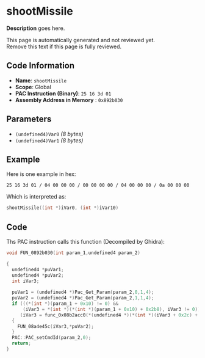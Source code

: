 # shootMissile

**Description** goes here.

This page is automatically generated and not reviewed yet.<br>Remove this text if this page is fully reviewed.

## Code Information

- **Name**: `shootMissile`
- **Scope**: Global
- **PAC Instruction (Binary)**: `25 16 3d 01`
- **Assembly Address in Memory** : `0x892b030`

## Parameters

- `(undefined4)Var0` *(8 bytes)*
- `(undefined4)Var1` *(8 bytes)*

## Example

Here is one example in hex:

```25 16 3d 01 / 04 00 00 00 / 00 00 00 00 / 04 00 00 00 / 0a 00 00 00```

Which is interpreted as:

```c
shootMissile((int *)iVar0, (int *)iVar10)
```

## Code

Ths PAC instruction calls this function (Decompiled by Ghidra):

```c
void FUN_0892b030(int param_1,undefined4 param_2)

{
  undefined4 *puVar1;
  undefined4 *puVar2;
  int iVar3;
  
  puVar1 = (undefined4 *)Pac_Get_Param(param_2,0,1,4);
  puVar2 = (undefined4 *)Pac_Get_Param(param_2,1,1,4);
  if (((*(int *)(param_1 + 0x10) != 0) &&
      (iVar3 = *(int *)(*(int *)(param_1 + 0x10) + 0x2b8), iVar3 != 0)) &&
     (iVar3 = func_0x08b2acc0(*(undefined4 *)(*(int *)(iVar3 + 0x2c) + 0x54),*puVar1), iVar3 != 0))
  {
    FUN_08a4e45c(iVar3,*puVar2);
  }
  PAC::PAC_setCmdId(param_2,0);
  return;
}
```

